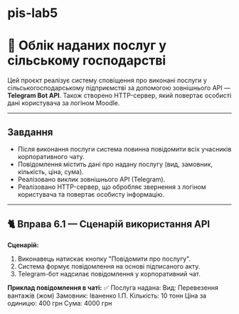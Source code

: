 # pis-lab5

# 🌾 Облік наданих послуг у сільському господарстві

Цей проєкт реалізує систему сповіщення про виконані послуги у сільськогосподарському підприємстві за допомогою зовнішнього API — **Telegram Bot API**. Також створено HTTP-сервер, який повертає особисті дані користувача за логіном Moodle.

---

## Завдання

- Після виконання послуги система повинна повідомити всіх учасників корпоративного чату.  
- Повідомлення містить дані про надану послугу (вид, замовник, кількість, ціна, сума).  
- Реалізовано виклик зовнішнього API (Telegram).  
- Реалізовано HTTP-сервер, що обробляє звернення з логіном користувача та повертає особисту інформацію.

---

## 🐈 Вправа 6.1 — Сценарій використання API

**Сценарій:**
1. Виконавець натискає кнопку "Повідомити про послугу".
2. Система формує повідомлення на основі підписаного акту.
3. Telegram-бот надсилає повідомлення у корпоративний чат.

**Приклад повідомлення в чаті:**
✅ Послуга надана:
  Вид: Перевезення вантажів (жом)
  Замовник: Іваненко І.П.
  Кількість: 10 тонн
  Ціна за одиницю: 400 грн
  Сума: 4000 грн

